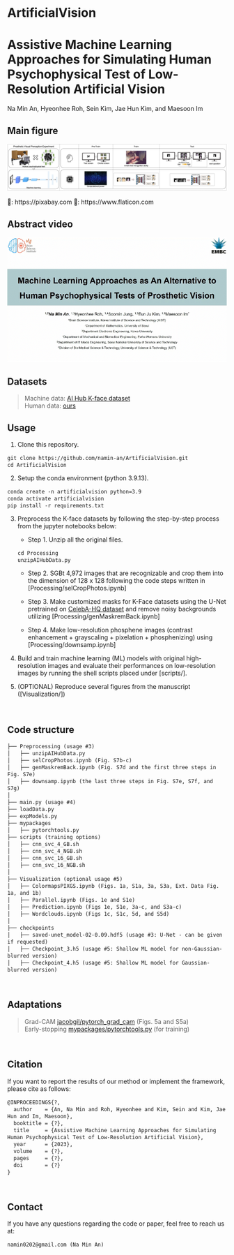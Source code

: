 # ArtificialVision


# Assistive Machine Learning Approaches for Simulating Human Psychophysical Test of Low-Resolution Artificial Vision
Na Min An, Hyeonhee Roh, Sein Kim, Jae Hun Kim, and Maesoon Im
<br />


## Main figure
<p align="center" width="100%"><img src="https://github.com/namin-an/ArtificialVision/blob/main/images/Fig1.png"></img></p>   
🌃: https://pixabay.com
🌁: https://www.flaticon.com
<br />


## Abstract video
[![IMAGE ALT TEXT](https://github.com/namin-an/ArtificialVision/blob/main/images/cover.png)](https://www.youtube.com/watch?v=kHdlyUNurds)
<br />


## Datasets
> Machine data: [AI Hub K-face dataset](https://aihub.or.kr)   
> Human data: [ours](https://github.com/namin-an/ArtificialVision/tree/main/data/Human_Expert/211202)


## Usage
1. Clone this repository.
```
git clone https://github.com/namin-an/ArtificialVision.git   
cd ArtificialVision   
```


2. Setup the conda environment (python 3.9.13).
```
conda create -n artificialvision python=3.9   
conda activate artificialvision   
pip install -r requirements.txt   
```


3. Preprocess the K-face datasets by following the step-by-step process from the jupyter notebooks below:

    - Step 1. Unzip all the original files.
    ```
    cd Processing
    unzipAIHubData.py
    ```

    - Step 2. SGBt 4,972 images that are recognizable and crop them into the dimension of 128 x 128 following the code steps written in [Processing/selCropPhotos.ipynb]

    - Step 3. Make customized masks for K-Face datasets using the U-Net pretrained on [CelebA-HQ dataset](https://mmlab.ie.cuhk.edu.hk/projects/CelebA.html) and remove noisy backgrounds utilizing [Processing/genMaskremBack.ipynb]

    - Step 4. Make low-resolution phosphene images (contrast enhancement + grayscaling + pixelation + phosphenizing) using [Processing/downsamp.ipynb]
          

4. Build and train machine learning (ML) models with original high-resolution images and evaluate their performances on low-resolution images by running the shell scripts placed under [scripts/].


5. (OPTIONAL) Reproduce several figures from the manuscript ([Visualization/])  
<br />


## Code structure
```
├── Preprocessing (usage #3)
│   ├── unzipAIHubData.py
│   ├── selCropPhotos.ipynb (Fig. S7b-c)
│   ├── genMaskremBack.ipynb (Fig. S7d and the first three steps in Fig. S7e)
│   ├── downsamp.ipynb (the last three steps in Fig. S7e, S7f, and S7g)
│
├── main.py (usage #4)
├── loadData.py  
├── expModels.py 
├── mypackages
│   ├── pytorchtools.py
├── scripts (training options)
│   ├── cnn_svc_4_GB.sh
│   ├── cnn_svc_4_NGB.sh
│   ├── cnn_svc_16_GB.sh
│   ├── cnn_svc_16_NGB.sh
│
├── Visualization (optional usage #5)
│   ├── ColormapsPIXGS.ipynb (Figs. 1a, S1a, 3a, S3a, Ext. Data Fig. 1a, and 1b)
│   ├── Parallel.ipynb (Figs. 1e and S1e) 
│   ├── Prediction.ipynb (Figs 1e, S1e, 3a-c, and S3a-c)  
│   ├── Wordclouds.ipynb (Figs 1c, S1c, 5d, and S5d)
│
├── checkpoints
│   ├── saved-unet_model-02-0.09.hdf5 (usage #3: U-Net - can be given if requested)
│   ├── Checkpoint_3.h5 (usage #5: Shallow ML model for non-Gaussian-blurred version)
│   ├── Checkpoint_4.h5 (usage #5: Shallow ML model for Gaussian-blurred version)
```
<br />


## Adaptations
> Grad-CAM [jacobgil/pytorch_grad_cam](https://github.com/jacobgil/pytorch-grad-cam) (Figs. 5a and S5a)  
> Early-stopping [mypackages/pytorchtools.py](https://github.com/Bjarten/early-stopping-pytorch) (for training)   
<br />


## Citation
If you want to report the results of our method or implement the framework, please cite as follows:   
```
@INPROCEEDINGS{?,
  author    = {An, Na Min and Roh, Hyeonhee and Kim, Sein and Kim, Jae Hun and Im, Maesoon},
  booktitle = {?}, 
  title     = {Assistive Machine Learning Approaches for Simulating Human Psychophysical Test of Low-Resolution Artificial Vision},
  year      = {2023},
  volume    = {?},
  pages     = {?},
  doi       = {?}
}
```
<br />


## Contact
If you have any questions regarding the code or paper, feel free to reach us at:
```
namin0202@gmail.com (Na Min An)
```